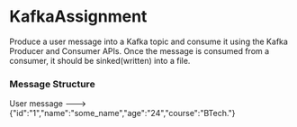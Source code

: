 # KafkaAssignment

Produce a user message into a Kafka topic and consume it using the Kafka Producer and Consumer APIs. Once the message is consumed from a consumer, 
it should be sinked(written) into a file.

### Message Structure
User message --->{"id":"1","name":"some_name","age":"24","course":"BTech."}
